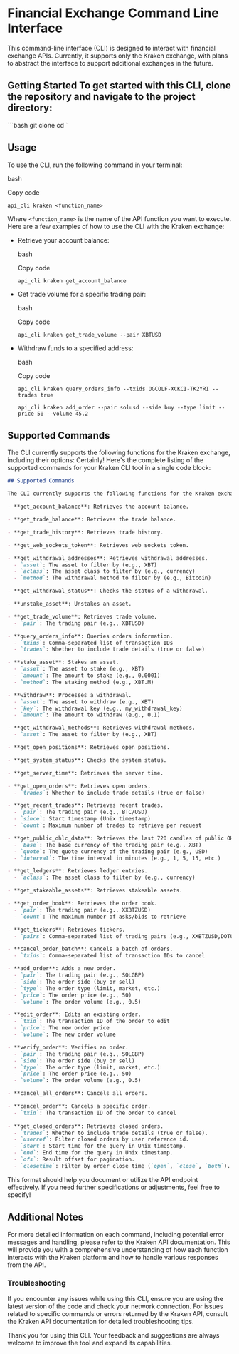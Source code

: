 # Financial Exchange Command Line Interface  

This command-line interface (CLI) is designed to interact with financial exchange APIs. Currently, it supports only the Kraken exchange, with plans to abstract the interface to support additional exchanges in the future.  

## Getting Started  To get started with this CLI, clone the repository and navigate to the project directory:  

```bash git clone <repository-url> cd <project-directory>`

Usage
-----

To use the CLI, run the following command in your terminal:

bash

Copy code

`api_cli kraken <function_name>`

Where `<function_name>` is the name of the API function you want to execute. Here are a few examples of how to use the CLI with the Kraken exchange:

*   Retrieve your account balance:
    
    bash
    
    Copy code
    
    `api_cli kraken get_account_balance`
    
*   Get trade volume for a specific trading pair:
    
    bash
    
    Copy code
    
    `api_cli kraken get_trade_volume --pair XBTUSD`
    
*   Withdraw funds to a specified address:
    
    bash
    
    Copy code

    `api_cli kraken query_orders_info --txids OGCOLF-XCKCI-TK2YRI --trades true`
    

    `api_cli kraken add_order --pair solusd --side buy --type limit --price 50 --volume 45.2`

Supported Commands
------------------

The CLI currently supports the following functions for the Kraken exchange, including their options:
Certainly! Here's the complete listing of the supported commands for your Kraken CLI tool in a single code block:

```markdown
## Supported Commands

The CLI currently supports the following functions for the Kraken exchange, including detailed options for each command:

- **get_account_balance**: Retrieves the account balance.

- **get_trade_balance**: Retrieves the trade balance.

- **get_trade_history**: Retrieves trade history.

- **get_web_sockets_token**: Retrieves web sockets token.

- **get_withdrawal_addresses**: Retrieves withdrawal addresses.
  - `asset`: The asset to filter by (e.g., XBT)
  - `aclass`: The asset class to filter by (e.g., currency)
  - `method`: The withdrawal method to filter by (e.g., Bitcoin)

- **get_withdrawal_status**: Checks the status of a withdrawal.

- **unstake_asset**: Unstakes an asset.

- **get_trade_volume**: Retrieves trade volume.
  - `pair`: The trading pair (e.g., XBTUSD)

- **query_orders_info**: Queries orders information.
  - `txids`: Comma-separated list of transaction IDs
  - `trades`: Whether to include trade details (true or false)

- **stake_asset**: Stakes an asset.
  - `asset`: The asset to stake (e.g., XBT)
  - `amount`: The amount to stake (e.g., 0.0001)
  - `method`: The staking method (e.g., XBT.M)

- **withdraw**: Processes a withdrawal.
  - `asset`: The asset to withdraw (e.g., XBT)
  - `key`: The withdrawal key (e.g., my_withdrawal_key)
  - `amount`: The amount to withdraw (e.g., 0.1)

- **get_withdrawal_methods**: Retrieves withdrawal methods.
  - `asset`: The asset to filter by (e.g., XBT)

- **get_open_positions**: Retrieves open positions.

- **get_system_status**: Checks the system status.

- **get_server_time**: Retrieves the server time.

- **get_open_orders**: Retrieves open orders.
  - `trades`: Whether to include trade details (true or false)

- **get_recent_trades**: Retrieves recent trades.
  - `pair`: The trading pair (e.g., BTC/USD)
  - `since`: Start timestamp (Unix timestamp)
  - `count`: Maximum number of trades to retrieve per request

- **get_public_ohlc_data**: Retrieves the last 720 candles of public OHLC data.
  - `base`: The base currency of the trading pair (e.g., XBT)
  - `quote`: The quote currency of the trading pair (e.g., USD)
  - `interval`: The time interval in minutes (e.g., 1, 5, 15, etc.)

- **get_ledgers**: Retrieves ledger entries.
  - `aclass`: The asset class to filter by (e.g., currency)

- **get_stakeable_assets**: Retrieves stakeable assets.

- **get_order_book**: Retrieves the order book.
  - `pair`: The trading pair (e.g., XXBTZUSD)
  - `count`: The maximum number of asks/bids to retrieve

- **get_tickers**: Retrieves tickers.
  - `pairs`: Comma-separated list of trading pairs (e.g., XXBTZUSD,DOTUSD)

- **cancel_order_batch**: Cancels a batch of orders.
  - `txids`: Comma-separated list of transaction IDs to cancel

- **add_order**: Adds a new order.
  - `pair`: The trading pair (e.g., SOLGBP)
  - `side`: The order side (buy or sell)
  - `type`: The order type (limit, market, etc.)
  - `price`: The order price (e.g., 50)
  - `volume`: The order volume (e.g., 0.5)

- **edit_order**: Edits an existing order.
  - `txid`: The transaction ID of the order to edit
  - `price`: The new order price
  - `volume`: The new order volume

- **verify_order**: Verifies an order.
  - `pair`: The trading pair (e.g., SOLGBP)
  - `side`: The order side (buy or sell)
  - `type`: The order type (limit, market, etc.)
  - `price`: The order price (e.g., 50)
  - `volume`: The order volume (e.g., 0.5)

- **cancel_all_orders**: Cancels all orders.

- **cancel_order**: Cancels a specific order.
  - `txid`: The transaction ID of the order to cancel
  
- **get_closed_orders**: Retrieves closed orders.
  - `trades`: Whether to include trade details (true or false).
  - `userref`: Filter closed orders by user reference id.
  - `start`: Start time for the query in Unix timestamp.
  - `end`: End time for the query in Unix timestamp.
  - `ofs`: Result offset for pagination.
  - `closetime`: Filter by order close time (`open`, `close`, `both`).
```

This format should help you document or utilize the API endpoint effectively. If you need further specifications or adjustments, feel free to specify!

## Additional Notes

For more detailed information on each command, including potential error messages and handling, please refer to the Kraken API documentation. This will provide you with a comprehensive understanding of how each function interacts with the Kraken platform and how to handle various responses from the API.

### Troubleshooting

If you encounter any issues while using this CLI, ensure you are using the latest version of the code and check your network connection. For issues related to specific commands or errors returned by the Kraken API, consult the Kraken API documentation for detailed troubleshooting tips.

Thank you for using this CLI. Your feedback and suggestions are always welcome to improve the tool and expand its capabilities.